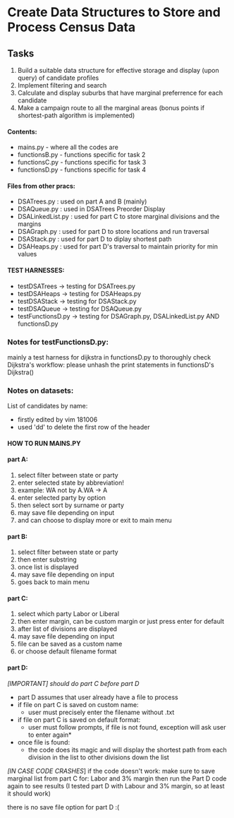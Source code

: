 # Create Data Structures to Store and Process Census Data

## Tasks
1. Build a suitable data structure for effective storage and display (upon query) of candidate profiles
2. Implement filtering and search
3. Calculate and display suburbs that have marginal preferrence for each candidate
4. Make a campaign route to all the marginal areas (bonus points if shortest-path algorithm is implemented)

#### Contents:
- mains.py		- where all the codes are
- functionsB.py		- functions specific for task 2
- functionsC.py		- functions specific for task 3
- functionsD.py		- functions specific for task 4

#### Files from other pracs:
- DSATrees.py		: used on part A and B (mainly)
- DSAQueue.py		: used in DSATrees Preorder Display
- DSALinkedList.py	: used for part C to store marginal divisions and the margins
- DSAGraph.py		: used for part D to store locations and run traversal
- DSAStack.py		: used for part D to diplay shortest path
- DSAHeaps.py		: used for part D's traversal to maintain priority for min values

#### TEST HARNESSES:
- testDSATrees -> testing for DSATrees.py
- testDSAHeaps -> testing for DSAHeaps.py
- testDSAStack -> testing for DSAStack.py
- testDSAQueue -> testing for DSAQueue.py
- testFunctionsD.py -> testing for DSAGraph.py, DSALinkedList.py  AND functionsD.py

### Notes for testFunctionsD.py:
mainly a test harness for dijkstra in functionsD.py to thoroughly check Dijkstra's workflow:
please unhash the print statements in functionsD's Dijkstra()

### Notes on datasets:
List of candidates by name:
- firstly edited by vim 181006
- used 'dd' to delete the first row of the header





#### HOW TO RUN MAINS.PY

#### part A:
1. select filter between state or party
2. enter selected state by abbreviation!
3. example: WA  not by A.WA -> A
4. enter selected party by option
5. then select sort by surname or party
6. may save file depending on input
7. and can choose to display more or exit to main menu

#### part B:
1. select filter between state or party
2. then enter substring
3. once list is displayed
4. may save file depending on input
5. goes back to main menu

#### part C:
1. select which party Labor or Liberal
2. then enter margin, can be custom margin or just press enter for default
3. after list of divisions are displayed
4. may save file depending on input
5. file can be saved as a custom name
6. or choose default filename format

#### part D:
*[IMPORTANT] should do part C before part D*
- part D assumes that user already have a file to process
- if file on part C is saved on custom name: 
  - user must precisely enter the filename without .txt
- if file on part C is saved on default format: 
  - user must follow prompts, if file is not found, exception will ask user to enter again*
- once file is found:
  - the code does its magic and will display the shortest path from each division in the list to other divisions down the list

*[IN CASE CODE CRASHES*] if the code doesn't work:
make sure to save marginal list from part C 
for: Labor and 3% margin
then run the Part D code again to see results
(I tested part D with Labour and 3% margin, so at least it should work)

there is no save file option for part D :(

